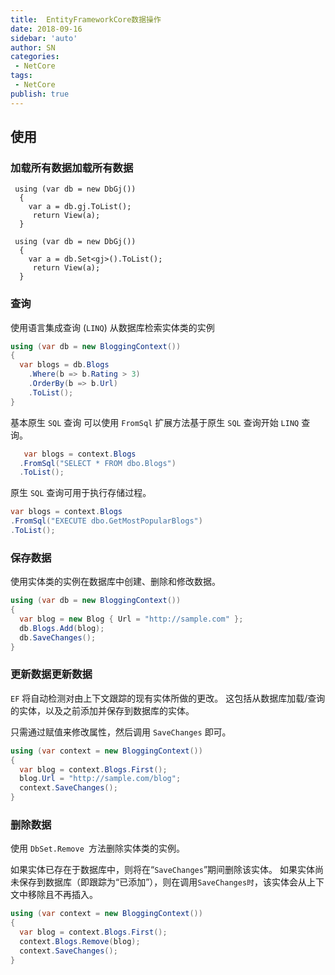 ```yaml
---
title:  EntityFrameworkCore数据操作
date: 2018-09-16
sidebar: 'auto'
author: SN
categories:
 - NetCore
tags:
 - NetCore
publish: true
---
```


## 使用

### 加载所有数据加载所有数据
     using (var db = new DbGj())
      {
        var a = db.gj.ToList();
         return View(a);
      }

     using (var db = new DbGj())
      {
        var a = db.Set<gj>().ToList();
         return View(a);
      }


### 查询
使用语言集成查询 (`LINQ`) 从数据库检索实体类的实例

```csharp
using (var db = new BloggingContext())
{
  var blogs = db.Blogs
    .Where(b => b.Rating > 3)
    .OrderBy(b => b.Url)
    .ToList();
}
```



基本原生 `SQL` 查询
可以使用 `FromSql` 扩展方法基于原生 `SQL` 查询开始 `LINQ` 查询。

```csharp
   var blogs = context.Blogs
  .FromSql("SELECT * FROM dbo.Blogs")
  .ToList();
```

原生 `SQL` 查询可用于执行存储过程。

  ```csharp
 var blogs = context.Blogs
  .FromSql("EXECUTE dbo.GetMostPopularBlogs")
  .ToList();

```

### 保存数据

使用实体类的实例在数据库中创建、删除和修改数据。

```csharp
using (var db = new BloggingContext())
{
  var blog = new Blog { Url = "http://sample.com" };
  db.Blogs.Add(blog);
  db.SaveChanges();
}
```

### 更新数据更新数据

`EF` 将自动检测对由上下文跟踪的现有实体所做的更改。 这包括从数据库加载/查询的实体，以及之前添加并保存到数据库的实体。

只需通过赋值来修改属性，然后调用 `SaveChanges` 即可。

```csharp
using (var context = new BloggingContext())
{
  var blog = context.Blogs.First();
  blog.Url = "http://sample.com/blog";
  context.SaveChanges();
}

```


### 删除数据

使用 `DbSet.Remove `方法删除实体类的实例。

如果实体已存在于数据库中，则将在“`SaveChanges`”期间删除该实体。 如果实体尚未保存到数据库（即跟踪为“已添加”），则在调用`SaveChanges时`，该实体会从上下文中移除且不再插入。

```csharp
using (var context = new BloggingContext())
{
  var blog = context.Blogs.First();
  context.Blogs.Remove(blog);
  context.SaveChanges();
}
```